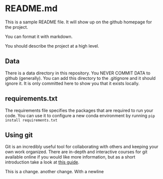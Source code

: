 # README.md

This is a sample README file. It will show up on the github homepage for the project.

You can format it with markdown.

You should describe the project at a high level.

## Data

There is a data directory in this repository. You NEVER COMMIT DATA to github (generally). You can add this directory to the .gitignore and it should ignore it. It is only committed here to show you that it exists locally.

## requirements.txt

The requirements file specifies the packages that are required to run your code. You can use it to configure a new conda environment by running `pip install requirements.txt`

## Using git

Git is an incredibly useful tool for collaborating with others and keeping your own work organized. There are in-depth and interactive courses for git available online if you would like more information, but as a short introduction take a look at [this guide](http://rogerdudler.github.io/git-guide/).

This is a change.
another change. With a newline


